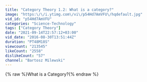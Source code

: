 ```yaml
---
title: "Category Theory 1.2: What is a category?"
image: "https:\/\/i.ytimg.com\/vi\/p54Hd7AmVFU\/hqdefault.jpg"
vid_id: "p54Hd7AmVFU"
categories: "Science-Technology"
tags: ["Category Theory"]
date: "2021-09-14T22:57:12+03:00"
vid_date: "2016-08-30T13:51:44Z"
duration: "PT48M18S"
viewcount: "213545"
likeCount: "2558"
dislikeCount: "57"
channel: "Bartosz Milewski"
---
```

{% raw %}What is a Category?{% endraw %}
